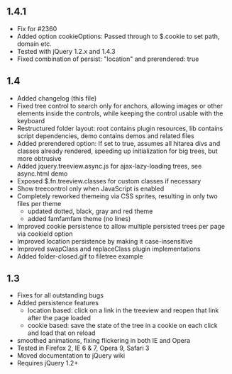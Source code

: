 1.4.1
-----

* Fix for #2360
* Added option cookieOptions: Passed through to $.cookie to set path, domain etc.
* Tested with jQuery 1.2.x and 1.4.3
* Fixed combination of persist: "location" and prerendered: true

1.4
---

* Added changelog (this file)
* Fixed tree control to search only for anchors, allowing images or other elements inside the controls, while keeping
  the control usable with the keyboard
* Restructured folder layout: root contains plugin resources, lib contains script dependencies, demo contains demos and
  related files
* Added prerendered option: If set to true, assumes all hitarea divs and classes already rendered, speeding up
  initialization for big trees, but more obtrusive
* Added jquery.treeview.async.js for ajax-lazy-loading trees, see async.html demo
* Exposed $.fn.treeview.classes for custom classes if necessary
* Show treecontrol only when JavaScript is enabled
* Completely reworked themeing via CSS sprites, resulting in only two files per theme
    * updated dotted, black, gray and red theme
    * added famfamfam theme (no lines)
* Improved cookie persistence to allow multiple persisted trees per page via cookieId option
* Improved location persistence by making it case-insensitive
* Improved swapClass and replaceClass plugin implementations
* Added folder-closed.gif to filetree example

1.3
---

* Fixes for all outstanding bugs
* Added persistence features
  * location based: click on a link in the treeview and reopen that link after the page loaded
  * cookie based: save the state of the tree in a cookie on each click and load that on reload
* smoothed animations, fixing flickering in both IE and Opera
* Tested in Firefox 2, IE 6 & 7, Opera 9, Safari 3
* Moved documentation to jQuery wiki
* Requires jQuery 1.2+
